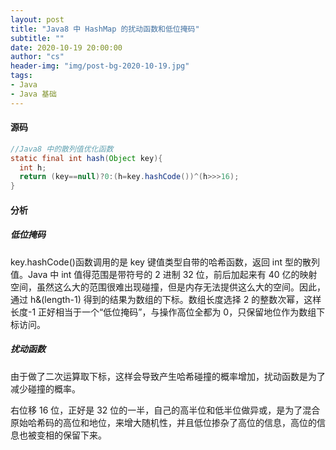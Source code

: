 ```yaml
---
layout: post
title: "Java8 中 HashMap 的扰动函数和低位掩码"
subtitle: ""
date: 2020-10-19 20:00:00
author: "cs"
header-img: "img/post-bg-2020-10-19.jpg"
tags: 
- Java
- Java 基础
---
```


#### 源码

```java
//Java8 中的散列值优化函数
static final int hash(Object key){
  int h;
  return (key==null)?0:(h=key.hashCode())^(h>>>16);
}
```

#### 分析

##### 低位掩码

key.hashCode()函数调用的是 key 键值类型自带的哈希函数，返回 int 型的散列值。Java 中 int 值得范围是带符号的 2 进制 32 位，前后加起来有 40 亿的映射空间，虽然这么大的范围很难出现碰撞，但是内存无法提供这么大的空间。因此，通过 h&(length-1) 得到的结果为数组的下标。数组长度选择 2 的整数次幂，这样长度-1 正好相当于一个“低位掩码”，与操作高位全都为 0，只保留地位作为数组下标访问。

##### 扰动函数

由于做了二次运算取下标，这样会导致产生哈希碰撞的概率增加，扰动函数是为了减少碰撞的概率。  

右位移 16 位，正好是 32 位的一半，自己的高半位和低半位做异或，是为了混合原始哈希码的高位和地位，来增大随机性，并且低位掺杂了高位的信息，高位的信息也被变相的保留下来。

